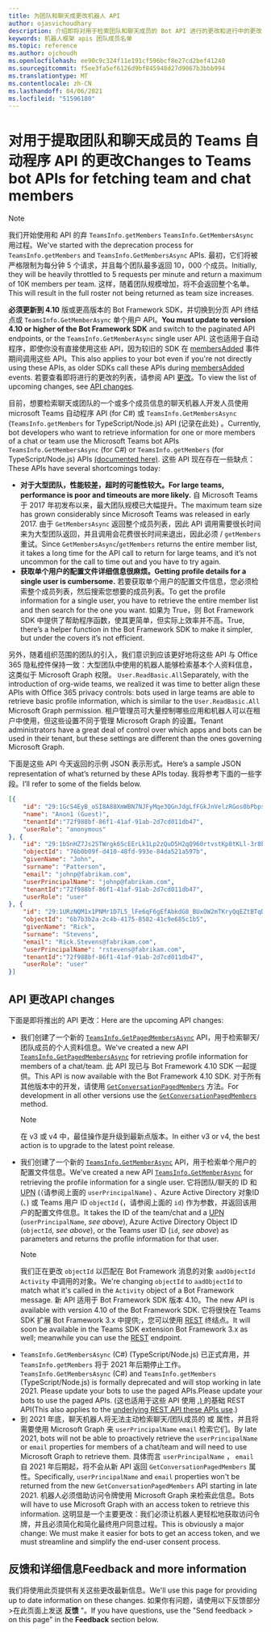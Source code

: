 ```yaml
---
title: 为团队和聊天成更改机器人 API
author: ojasvichoudhary
description: 介绍即将对用于检索团队和聊天成员的 Bot API 进行的更改和进行中的更改
keywords: 机器人框架 apis 团队成员名单
ms.topic: reference
ms.author: ojchoudh
ms.openlocfilehash: ee90c9c324f11e191cf596bcf8e27cd2bef41240
ms.sourcegitcommit: f5ee3fa5ef6126d9bf845948d27d9067b3bbb994
ms.translationtype: MT
ms.contentlocale: zh-CN
ms.lasthandoff: 04/06/2021
ms.locfileid: "51596180"
---
```

# <a name="changes-to-teams-bot-apis-for-fetching-team-and-chat-members"></a><span data-ttu-id="8cb48-104">对用于提取团队和聊天成员的 Teams 自动程序 API 的更改</span><span class="sxs-lookup"><span data-stu-id="8cb48-104">Changes to Teams bot APIs for fetching team and chat members</span></span>

>[!NOTE]
> <span data-ttu-id="8cb48-105">我们开始使用和 API 的弃 `TeamsInfo.getMembers` `TeamsInfo.GetMembersAsync` 用过程。</span><span class="sxs-lookup"><span data-stu-id="8cb48-105">We've started with the deprecation process for `TeamsInfo.getMembers` and `TeamsInfo.GetMembersAsync` APIs.</span></span> <span data-ttu-id="8cb48-106">最初，它们将被严格限制为每分钟 5 个请求，并且每个团队最多返回 10，000 个成员。</span><span class="sxs-lookup"><span data-stu-id="8cb48-106">Initially, they will be heavily throttled to 5 requests per minute and return a maximum of 10K members per team.</span></span> <span data-ttu-id="8cb48-107">这样，随着团队规模增加，将不会返回整个名单。</span><span class="sxs-lookup"><span data-stu-id="8cb48-107">This will result in the full roster not being returned as team size increases.</span></span> 
> 
> <span data-ttu-id="8cb48-108">**必须更新到 4.10** 版或更高版本的 Bot Framework SDK，并切换到分页 API 终结点或 `TeamsInfo.GetMemberAsync` 单个用户 API。</span><span class="sxs-lookup"><span data-stu-id="8cb48-108">**You must update to version 4.10 or higher of the Bot Framework SDK** and switch to the paginated API endpoints, or the `TeamsInfo.GetMemberAsync` single user API.</span></span> <span data-ttu-id="8cb48-109">这也适用于自动程序，即使你没有直接使用这些 API，因为较旧的 SDK 在 [membersAdded](../bots/how-to/conversations/subscribe-to-conversation-events.md#team-members-added) 事件期间调用这些 API。</span><span class="sxs-lookup"><span data-stu-id="8cb48-109">This also applies to your bot even if you're not directly using these APIs, as older SDKs call these APIs during [membersAdded](../bots/how-to/conversations/subscribe-to-conversation-events.md#team-members-added) events.</span></span> <span data-ttu-id="8cb48-110">若要查看即将进行的更改的列表，请参阅 API [更改](team-chat-member-api-changes.md#api-changes)。</span><span class="sxs-lookup"><span data-stu-id="8cb48-110">To view the list of upcoming changes, see [API changes](team-chat-member-api-changes.md#api-changes).</span></span> 

<span data-ttu-id="8cb48-111">目前，想要检索聊天或团队的一个或多个成员信息的聊天机器人开发人员使用 microsoft Teams 自动程序 API (for C#) 或 `TeamsInfo.GetMembersAsync` (`TeamsInfo.getMembers` for TypeScript/Node.js) API [ (](../bots/how-to/get-teams-context.md#fetching-the-roster-or-user-profile)记录在此处) 。</span><span class="sxs-lookup"><span data-stu-id="8cb48-111">Currently, bot developers who want to retrieve information for one or more members of a chat or team use the Microsoft Teams bot APIs `TeamsInfo.GetMembersAsync` (for C#) or `TeamsInfo.getMembers` (for TypeScript/Node.js) APIs [(documented here)](../bots/how-to/get-teams-context.md#fetching-the-roster-or-user-profile).</span></span> <span data-ttu-id="8cb48-112">这些 API 现在存在一些缺点：</span><span class="sxs-lookup"><span data-stu-id="8cb48-112">These APIs have several shortcomings today:</span></span>

* <span data-ttu-id="8cb48-113">**对于大型团队，性能较差，超时的可能性较大。**</span><span class="sxs-lookup"><span data-stu-id="8cb48-113">**For large teams, performance is poor and timeouts are more likely.**</span></span> <span data-ttu-id="8cb48-114">自 Microsoft Teams 于 2017 年初发布以来，最大团队规模已大幅提升。</span><span class="sxs-lookup"><span data-stu-id="8cb48-114">The maximum team size has grown considerably since Microsoft Teams was released in early 2017.</span></span> <span data-ttu-id="8cb48-115">由于 `GetMembersAsync` 返回整个成员列表，因此 API 调用需要很长时间来为大型团队返回，并且调用会花费很长时间来退出，因此必须 / `getMembers` 重试。</span><span class="sxs-lookup"><span data-stu-id="8cb48-115">Since `GetMembersAsync`/`getMembers` returns the entire member list, it takes a long time for the API call to return for large teams, and it’s not uncommon for the call to time out and you have to try again.</span></span>
* <span data-ttu-id="8cb48-116">**获取单个用户的配置文件详细信息很麻烦。**</span><span class="sxs-lookup"><span data-stu-id="8cb48-116">**Getting profile details for a single user is cumbersome.**</span></span> <span data-ttu-id="8cb48-117">若要获取单个用户的配置文件信息，您必须检索整个成员列表，然后搜索您想要的成员列表。</span><span class="sxs-lookup"><span data-stu-id="8cb48-117">To get the profile information for a single user, you have to retrieve the entire member list and then search for the one you want.</span></span> <span data-ttu-id="8cb48-118">如果为 True，则 Bot Framework SDK 中提供了帮助程序函数，使其更简单，但实际上效率并不高。</span><span class="sxs-lookup"><span data-stu-id="8cb48-118">True, there’s a helper function in the Bot Framework SDK to make it simpler, but under the covers it’s not efficient.</span></span>

<span data-ttu-id="8cb48-119">另外，随着组织范围的团队的引入，我们意识到应该更好地将这些 API 与 Office 365 隐私控件保持一致：大型团队中使用的机器人能够检索基本个人资料信息，这类似于 Microsoft Graph 权限。 `User.ReadBasic.All`</span><span class="sxs-lookup"><span data-stu-id="8cb48-119">Separately, with the introduction of org-wide teams, we realized it was time to better align these APIs with Office 365 privacy controls: bots used in large teams are able to retrieve basic profile information, which is similar to the `User.ReadBasic.All` Microsoft Graph permission.</span></span> <span data-ttu-id="8cb48-120">租户管理员可大量控制哪些应用和机器人可以在租户中使用，但这些设置不同于管理 Microsoft Graph 的设置。</span><span class="sxs-lookup"><span data-stu-id="8cb48-120">Tenant administrators have a great deal of control over which apps and bots can be used in their tenant, but these settings are different than the ones governing Microsoft Graph.</span></span>

<span data-ttu-id="8cb48-121">下面是这些 API 今天返回的示例 JSON 表示形式。</span><span class="sxs-lookup"><span data-stu-id="8cb48-121">Here’s a sample JSON representation of what’s returned by these APIs today.</span></span> <span data-ttu-id="8cb48-122">我将参考下面的一些字段。</span><span class="sxs-lookup"><span data-stu-id="8cb48-122">I’ll refer to some of the fields below.</span></span>

```json
[{
    "id": "29:1GcS4EyB_oSI8A88XmWBN7NJFyMqe3QGnJdgLfFGkJnVelzRGos0bPbpsfJjcbAD22bmKc4GMbrY2g4JDrrA8vM06X1-cHHle4zOE6U4ttcc",
    "name": "Anon1 (Guest)",
    "tenantId":"72f988bf-86f1-41af-91ab-2d7cd011db47",
    "userRole": "anonymous"
}, {
    "id": "29:1bSnHZ7Js2STWrgk6ScEErLk1Lp2zQuD5H2qQ960rtvstKp8tKLl-3r8b6DoW0QxZimuTxk_kupZ1DBMpvIQQUAZL-PNj0EORDvRZXy8kvWk",
    "objectId": "76b0b09f-d410-48fd-993e-84da521a597b",
    "givenName": "John",
    "surname": "Patterson",
    "email": "johnp@fabrikam.com",
    "userPrincipalName": "johnp@fabrikam.com",
    "tenantId":"72f988bf-86f1-41af-91ab-2d7cd011db47",
    "userRole": "user"
}, {
    "id": "29:1URzNQM1x1PNMr1D7L5_lFe6qF6gEfAbkdG8_BUxOW2mTKryQqEZtBTqDt10-MghkzjYDuUj4KG6nvg5lFAyjOLiGJ4jzhb99WrnI7XKriCs",
    "objectId": "6b7b3b2a-2c4b-4175-8582-41c9e685c1b5",
    "givenName": "Rick",
    "surname": "Stevens",
    "email": "Rick.Stevens@fabrikam.com",
    "userPrincipalName": "rstevens@fabrikam.com",
    "tenantId":"72f988bf-86f1-41af-91ab-2d7cd011db47",
    "userRole": "user"
}]
```

## <a name="api-changes"></a><span data-ttu-id="8cb48-123">API 更改</span><span class="sxs-lookup"><span data-stu-id="8cb48-123">API changes</span></span>

<span data-ttu-id="8cb48-124">下面是即将推出的 API 更改：</span><span class="sxs-lookup"><span data-stu-id="8cb48-124">Here are the upcoming API changes:</span></span>

* <span data-ttu-id="8cb48-125">我们创建了一个新的 [`TeamsInfo.GetPagedMembersAsync`](~/bots/how-to/get-teams-context.md?tabs=dotnet#fetching-the-roster-or-user-profile) API，用于检索聊天/团队成员的个人资料信息。</span><span class="sxs-lookup"><span data-stu-id="8cb48-125">We've created a new API [`TeamsInfo.GetPagedMembersAsync`](~/bots/how-to/get-teams-context.md?tabs=dotnet#fetching-the-roster-or-user-profile) for retrieving profile information for members of a chat/team.</span></span> <span data-ttu-id="8cb48-126">此 API 现已与 Bot Framework 4.10 SDK 一起提供。</span><span class="sxs-lookup"><span data-stu-id="8cb48-126">This API is now available with the Bot Framework 4.10 SDK.</span></span> <span data-ttu-id="8cb48-127">对于所有其他版本中的开发，请使用 [`GetConversationPagedMembers`](/dotnet/api/microsoft.bot.connector.conversationsextensions.getconversationpagedmembersasync?view=botbuilder-dotnet-stable&preserve-view=true) 方法。</span><span class="sxs-lookup"><span data-stu-id="8cb48-127">For development in all other versions use the [`GetConversationPagedMembers`](/dotnet/api/microsoft.bot.connector.conversationsextensions.getconversationpagedmembersasync?view=botbuilder-dotnet-stable&preserve-view=true) method.</span></span>
  > [!NOTE]
  > <span data-ttu-id="8cb48-128">在 v3 或 v4 中，最佳操作是升级到最新点版本。</span><span class="sxs-lookup"><span data-stu-id="8cb48-128">In either v3 or v4, the best action is to upgrade to the latest point release.</span></span>
* <span data-ttu-id="8cb48-129">我们创建了一个新的 [`TeamsInfo.GetMemberAsync`](~/bots/how-to/get-teams-context.md?tabs=dotnet#get-single-member-details) API，用于检索单个用户的配置文件信息。</span><span class="sxs-lookup"><span data-stu-id="8cb48-129">We've created a new API [`TeamsInfo.GetMemberAsync`](~/bots/how-to/get-teams-context.md?tabs=dotnet#get-single-member-details) for retrieving the profile information for a single user.</span></span> <span data-ttu-id="8cb48-130">它将团队/聊天的 ID 和[UPN](https://docs.microsoft.com/windows/win32/ad/naming-properties#userprincipalname) (（请参阅上面的 `userPrincipalName`) 、Azure Active Directory 对象ID (、) 或 Teams 用户 ID `objectId` (，请参阅上面的 `id`) 作为参数，并返回该用户的配置文件信息。</span><span class="sxs-lookup"><span data-stu-id="8cb48-130">It takes the ID of the team/chat and a [UPN](https://docs.microsoft.com/windows/win32/ad/naming-properties#userprincipalname) (`userPrincipalName`, *see above*), Azure Active Directory Object ID (`objectId`, *see above*), or the Teams user ID (`id`, *see above*) as parameters and returns the profile information for that user.</span></span>
  > [!NOTE]
  > <span data-ttu-id="8cb48-131">我们正在更改 `objectId` 以匹配在 Bot Framework 消息的对象 `aadObjectId` `Activity` 中调用的对象。</span><span class="sxs-lookup"><span data-stu-id="8cb48-131">We're changing `objectId` to `aadObjectId` to match what it's called in the `Activity` object of a Bot Framework message.</span></span> <span data-ttu-id="8cb48-132">新 API 适用于 Bot Framework SDK 版本 4.10。</span><span class="sxs-lookup"><span data-stu-id="8cb48-132">The new API is available with version 4.10 of the Bot Framework SDK.</span></span> <span data-ttu-id="8cb48-133">它将很快在 Teams SDK 扩展 Bot Framework 3.x 中提供;，您可以使用 [REST](~/bots/how-to/get-teams-context.md?tabs=json#get-single-member-details) 终结点。</span><span class="sxs-lookup"><span data-stu-id="8cb48-133">It will soon be available in the Teams SDK extension Bot Framework 3.x as well; meanwhile you can use the [REST](~/bots/how-to/get-teams-context.md?tabs=json#get-single-member-details) endpoint.</span></span>
* <span data-ttu-id="8cb48-134">`TeamsInfo.GetMembersAsync` (C#)  (TypeScript/Node.js) 已正式弃用，并 `TeamsInfo.getMembers` 将于 2021 年后期停止工作。</span><span class="sxs-lookup"><span data-stu-id="8cb48-134">`TeamsInfo.GetMembersAsync` (C#) and `TeamsInfo.getMembers` (TypeScript/Node.js) is formally deprecated and will stop working in late 2021.</span></span> <span data-ttu-id="8cb48-135">Please update your bots to use the paged APIs.</span><span class="sxs-lookup"><span data-stu-id="8cb48-135">Please update your bots to use the paged APIs.</span></span> <span data-ttu-id="8cb48-136"> (这也适用于这些 API 使用 [.) ](~/bots/how-to/get-teams-context.md?tabs=json)的基础 REST API</span><span class="sxs-lookup"><span data-stu-id="8cb48-136">(This also applies to the [underlying REST API these APIs use](~/bots/how-to/get-teams-context.md?tabs=json).)</span></span>
* <span data-ttu-id="8cb48-137">到 2021 年底，聊天机器人将无法主动检索聊天/团队成员的 或 属性，并且将需要使用 Microsoft Graph 来 `userPrincipalName` `email` 检索它们。</span><span class="sxs-lookup"><span data-stu-id="8cb48-137">By late 2021, bots will not be able to proactively retrieve the `userPrincipalName` or `email` properties for members of a chat/team and will need to use Microsoft Graph to retrieve them.</span></span> <span data-ttu-id="8cb48-138">具体而言 `userPrincipalName` ， `email` 自 2021 年后期起，将不会从新 API 返回 `GetConversationPagedMembers` 属性。</span><span class="sxs-lookup"><span data-stu-id="8cb48-138">Specifically, `userPrincipalName` and `email` properties won't be returned from the new `GetConversationPagedMembers` API starting in late 2021.</span></span> <span data-ttu-id="8cb48-139">机器人必须借助访问令牌使用 Microsoft Graph 来检索此信息。</span><span class="sxs-lookup"><span data-stu-id="8cb48-139">Bots will have to use Microsoft Graph with an access token to retrieve this information.</span></span> <span data-ttu-id="8cb48-140">这明显是一个主要更改：我们必须让机器人更轻松地获取访问令牌，并且必须简化和简化最终用户同意过程。</span><span class="sxs-lookup"><span data-stu-id="8cb48-140">This is obviously a major change: We must make it easier for bots to get an access token, and we must streamline and simplify the end-user consent process.</span></span>

## <a name="feedback-and-more-information"></a><span data-ttu-id="8cb48-141">反馈和详细信息</span><span class="sxs-lookup"><span data-stu-id="8cb48-141">Feedback and more information</span></span>

<span data-ttu-id="8cb48-142">我们将使用此页提供有关这些更改最新信息。</span><span class="sxs-lookup"><span data-stu-id="8cb48-142">We'll use this page for providing up to date information on these changes.</span></span> <span data-ttu-id="8cb48-143">如果你有问题，请使用以下反馈部分>在此页面上发送 **反馈** "。</span><span class="sxs-lookup"><span data-stu-id="8cb48-143">If you have questions, use the "Send feedback > on this page" in the **Feedback** section below.</span></span>
